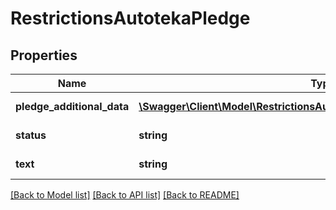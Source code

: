 # RestrictionsAutotekaPledge

## Properties
Name | Type | Description | Notes
------------ | ------------- | ------------- | -------------
**pledge_additional_data** | [**\Swagger\Client\Model\RestrictionsAutotekaPledgePledgeAdditionalData[]**](RestrictionsAutotekaPledgePledgeAdditionalData.md) | Подробная информация | [optional] 
**status** | **string** | Статус &#x60;ok&#x60;, &#x60;warning&#x60; | [optional] 
**text** | **string** | Текстовое описание | [optional] 

[[Back to Model list]](../../README.md#documentation-for-models) [[Back to API list]](../../README.md#documentation-for-api-endpoints) [[Back to README]](../../README.md)

